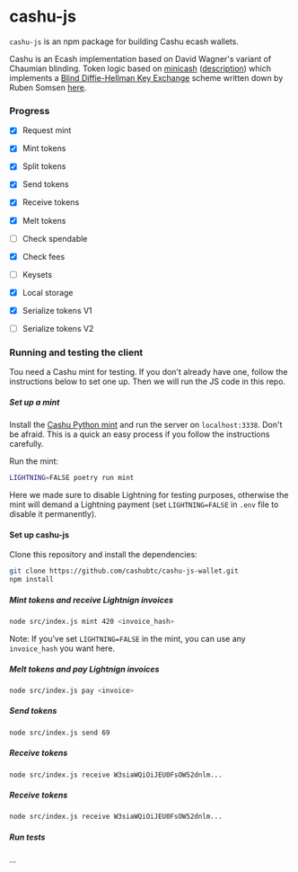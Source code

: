 # cashu-js

`cashu-js` is an npm package for building Cashu ecash wallets.

Cashu is an Ecash implementation based on David Wagner's variant of Chaumian blinding. Token logic based on [minicash](https://github.com/phyro/minicash) ([description](https://gist.github.com/phyro/935badc682057f418842c72961cf096c)) which implements a [Blind Diffie-Hellman Key Exchange](https://cypherpunks.venona.com/date/1996/03/msg01848.html) scheme written down by Ruben Somsen [here](https://gist.github.com/RubenSomsen/be7a4760dd4596d06963d67baf140406).

### Progress
- [x] Request mint
- [x] Mint tokens
- [x] Split tokens
- [x] Send tokens
- [x] Receive tokens
- [x] Melt tokens
- [ ] Check spendable
- [x] Check fees
- [ ] Keysets
- [x] Local storage
- [x] Serialize tokens V1
- [ ] Serialize tokens V2


### Running and testing the client

Tou need a Cashu mint for testing. If you don't already have one, follow the instructions below to set one up. Then we will run the JS code in this repo.

##### Set up a mint
Install the [Cashu Python mint](https://github.com/cashubtc/cashu) and run the server on `localhost:3338`. Don't be afraid. This is a quick an easy process if you follow the instructions carefully.


Run the mint: 

```sh
LIGHTNING=FALSE poetry run mint
```

Here we made sure to disable Lightning for testing purposes, otherwise the mint will demand a Lightning payment (set `LIGHTNING=FALSE` in `.env` file to disable it permanently). 

#### Set up cashu-js 

Clone this repository and install the dependencies:

```sh
git clone https://github.com/cashubtc/cashu-js-wallet.git
npm install
```

##### Mint tokens and receive Lightnign invoices

```sh
node src/index.js mint 420 <invoice_hash>
```
Note: If you've set `LIGHTNING=FALSE` in the mint, you can use any `invoice_hash` you want here.

##### Melt tokens and pay Lightnign invoices

```sh
node src/index.js pay <invoice>
```

##### Send tokens

```sh
node src/index.js send 69
```

##### Receive tokens

```sh
node src/index.js receive W3siaWQiOiJEU0FsOW52dnlm...
```

##### Receive tokens

```sh
node src/index.js receive W3siaWQiOiJEU0FsOW52dnlm...
```

##### Run tests
...